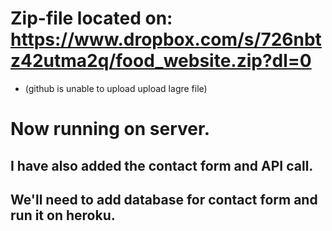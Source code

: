 # Zip-file located on: https://www.dropbox.com/s/726nbtz42utma2q/food_website.zip?dl=0
- (github is unable to upload upload lagre file)
# Now running on server.
## I have also added the contact form and API call.
## We'll need to add database for contact form and run it on heroku.
